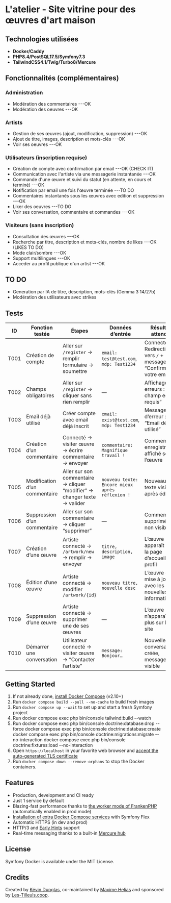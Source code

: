 # L'atelier - Site vitrine pour des œuvres d'art maison

## Technologies utilisées
- **Docker/Caddy**
- **PHP8.4/PostSQL17.5/Symfony7.3**
- **TailwindCSS4.1/Twig/Turbo8/Mercure**

## Fonctionnalités (complémentaires)

### Administration
- Modération des commentaires ---OK
- Modération des oeuvres ---OK

### Artists
- Gestion de ses œuvres (ajout, modification, suppression) ---OK
- Ajout de titre, images, description et mots-clés ---OK
- Voir ses oeuvres ---OK

### Utilisateurs (inscription requise)
- Création de compte avec confirmation par email ---OK (CHECK IT)
- Communication avec l'artiste via une messagerie instantanée ---OK
- Commande d'une œuvre et suivi du statut (en attente, en cours et terminé) ---OK
- Notification par email une fois l'œuvre terminée ---TO DO
- Commentaires instantanés sous les œuvres avec edition et suppression ---OK
- Liker des oeuvres ---TO DO
- Voir ses conversation, commentaire et commandes ---OK

### Visiteurs (sans inscription)
- Consultation des œuvres ---OK
- Recherche par titre, description et mots-clés, nombre de likes ---OK (LIKES TO DO)
- Mode clair/sombre ---OK
- Support multilingues ---OK
- Acceder au profil publique d'un artist ---OK

## TO DO
- Generation par IA de titre, description, mots-clés (Gemma 3 14/27b)
- Modération des utilisateurs avec strikes

## Tests

| ID    | Fonction testée              | Étapes                                                                 | Données d’entrée                                        | Résultat attendu                                                                 | Résultat obtenu | Statut |
|-------|------------------------------|------------------------------------------------------------------------|---------------------------------------------------------|----------------------------------------------------------------------------------|------------------|--------|
| T001  | Création de compte           | Aller sur `/register` → remplir formulaire → soumettre                | `email: test@test.com`, `mdp: Test1234`                  | Connecté + Redirection vers `/` + message “Confirmez votre email”               | ✅               | Pass   |
| T002  | Champs obligatoires          | Aller sur `/register` → cliquer sans rien remplir                     | —                                                       | Affichage erreurs : “Ce champ est requis”                                       | ✅               | Pass   |
| T003  | Email déjà utilisé           | Créer compte avec email déjà inscrit                                  | `email: exist@test.com`, `mdp: Test1234`                 | Message d’erreur : “Email déjà utilisé”                                         | ✅               | Pass   |
| T004  | Création d’un commentaire    | Connecté → visiter œuvre → écrire commentaire → envoyer               | `commentaire: Magnifique travail !`                     | Commentaire enregistré et affiché sous l’œuvre                                  | ✅               | Pass   |
| T005  | Modification d’un commentaire| Aller sur son commentaire → cliquer “modifier” → changer texte → valider | `nouveau texte: Encore mieux après réflexion !`       | Nouveau texte visible après édition                                             | ✅               | Pass   |
| T006  | Suppression d’un commentaire | Aller sur son commentaire → cliquer “supprimer”                       | —                                                       | Commentaire supprimé et non visible                                             | ✅               | Pass   |
| T007  | Création d’une œuvre         | Artiste connecté → `/artwork/new` → remplir → envoyer                 | `titre, description, image`                             | L’œuvre apparaît sur la page d’accueil ou profil                                | ✅               | Pass   |
| T008  | Édition d’une œuvre          | Artiste connecté → modifier `/artwork/{id}`                            | `nouveau titre, nouvelle desc`                         | L’œuvre est mise à jour avec les nouvelles informations                         | ✅               | Pass   |
| T009  | Suppression d’une œuvre      | Artiste connecté → supprimer une de ses œuvres                        | —                                                       | L’œuvre n’apparaît plus sur le site                                             | ✅               | Pass   |
| T010  | Démarrer une conversation    | Utilisateur connecté → visiter œuvre → “Contacter l’artiste”         | `message: Bonjour…`                                      | Nouvelle conversation créée, message visible                                    | ✅               | Pass   |


## Getting Started

1. If not already done, [install Docker Compose](https://docs.docker.com/compose/install/) (v2.10+)
2. Run `docker compose build --pull --no-cache` to build fresh images
3. Run `docker compose up --wait` to set up and start a fresh Symfony project
4. Run docker compose exec php bin/console tailwind:build --watch
6. Run docker compose exec php bin/console doctrine:database:drop --force
        docker compose exec php bin/console doctrine:database:create
        docker compose exec php bin/console doctrine:migrations:migrate --no-interaction
        docker compose exec php bin/console doctrine:fixtures:load --no-interaction
4. Open `https://localhost` in your favorite web browser and [accept the auto-generated TLS certificate](https://stackoverflow.com/a/15076602/1352334)
5. Run `docker compose down --remove-orphans` to stop the Docker containers.

## Features

* Production, development and CI ready
* Just 1 service by default
* Blazing-fast performance thanks to [the worker mode of FrankenPHP](https://github.com/dunglas/frankenphp/blob/main/docs/worker.md) (automatically enabled in prod mode)
* [Installation of extra Docker Compose services](docs/extra-services.md) with Symfony Flex
* Automatic HTTPS (in dev and prod)
* HTTP/3 and [Early Hints](https://symfony.com/blog/new-in-symfony-6-3-early-hints) support
* Real-time messaging thanks to a built-in [Mercure hub](https://symfony.com/doc/current/mercure.html)

## License

Symfony Docker is available under the MIT License.

## Credits

Created by [Kévin Dunglas](https://dunglas.dev), co-maintained by [Maxime Helias](https://twitter.com/maxhelias) and sponsored by [Les-Tilleuls.coop](https://les-tilleuls.coop).
